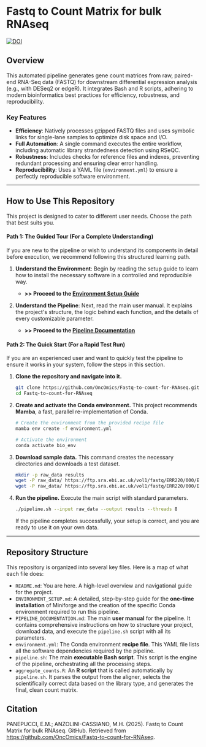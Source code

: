# Fastq to Count Matrix for bulk RNAseq

[![DOI](https://zenodo.org/badge/DOI/10.5281/zenodo.17057667.svg)](https://doi.org/10.5281/zenodo.17057667)
<!--
NOTE: This DOI badge is a placeholder. After your first release,
you will get a real DOI from Zenodo to replace the link and text here.
-->

## Overview

This automated pipeline generates gene count matrices from raw, paired-end RNA-Seq data (FASTQ) for downstream differential expression analysis (e.g., with DESeq2 or edgeR). It integrates Bash and R scripts, adhering to modern bioinformatics best practices for efficiency, robustness, and reproducibility.

### Key Features

*   **Efficiency**: Natively processes gzipped FASTQ files and uses symbolic links for single-lane samples to optimize disk space and I/O.
*   **Full Automation**: A single command executes the entire workflow, including automatic library strandedness detection using RSeQC.
*   **Robustness**: Includes checks for reference files and indexes, preventing redundant processing and ensuring clear error handling.
*   **Reproducibility**: Uses a YAML file (`environment.yml`) to ensure a perfectly reproducible software environment.

---

## How to Use This Repository

This project is designed to cater to different user needs. Choose the path that best suits you.

#### Path 1: The Guided Tour (For a Complete Understanding)
If you are new to the pipeline or wish to understand its components in detail before execution, we recommend following this structured learning path.

1.  **Understand the Environment**: Begin by reading the setup guide to learn how to install the necessary software in a controlled and reproducible way.
    *   **>> Proceed to the [Environment Setup Guide](./ENVIRONMENT_SETUP.md)**

2.  **Understand the Pipeline**: Next, read the main user manual. It explains the project's structure, the logic behind each function, and the details of every customizable parameter.
    *   **>> Proceed to the [Pipeline Documentation](./PIPELINE_DOCUMENTATION.md)**

#### Path 2: The Quick Start (For a Rapid Test Run)
If you are an experienced user and want to quickly test the pipeline to ensure it works in your system, follow the steps in this section.

1.  **Clone the repository and navigate into it.**
    ```bash
    git clone https://github.com/OncOmics/Fastq-to-count-for-RNAseq.git
    cd Fastq-to-count-for-RNAseq
    ```

2.  **Create and activate the Conda environment.** This project recommends **Mamba**, a fast, parallel re-implementation of Conda.
    ```bash
    # Create the environment from the provided recipe file
    mamba env create -f environment.yml

    # Activate the environment
    conda activate bio_env
    ```

3.  **Download sample data.** This command creates the necessary directories and downloads a test dataset.
    ```bash
    mkdir -p raw_data results
    wget -P raw_data/ https://ftp.sra.ebi.ac.uk/vol1/fastq/ERR220/000/ERR2208890/ERR2208890_1.fastq.gz
    wget -P raw_data/ https://ftp.sra.ebi.ac.uk/vol1/fastq/ERR220/000/ERR2208890/ERR2208890_2.fastq.gz
    ```

4.  **Run the pipeline.** Execute the main script with standard parameters.
    ```bash
    ./pipeline.sh --input raw_data --output results --threads 8
    ```
    If the pipeline completes successfully, your setup is correct, and you are ready to use it on your own data.

---

## Repository Structure

This repository is organized into several key files. Here is a map of what each file does:

*   `README.md`: You are here. A high-level overview and navigational guide for the project.
*   `ENVIRONMENT_SETUP.md`: A detailed, step-by-step guide for the **one-time installation** of Miniforge and the creation of the specific Conda environment required to run this pipeline.
*   `PIPELINE_DOCUMENTATION.md`: The main **user manual** for the pipeline. It contains comprehensive instructions on how to structure your project, download data, and execute the `pipeline.sh` script with all its parameters.
*   `environment.yml`: The Conda environment **recipe file**. This YAML file lists all the software dependencies required by the pipeline.
*   `pipeline.sh`: The main **executable Bash script**. This script is the engine of the pipeline, orchestrating all the processing steps.
*   `aggregate_counts.R`: An **R script** that is called automatically by `pipeline.sh`. It parses the output from the aligner, selects the scientifically correct data based on the library type, and generates the final, clean count matrix.

## Citation

PANEPUCCI, E.M.; ANZOLINI-CASSIANO, M.H. (2025). Fastq to Count Matrix for bulk RNAseq. GitHub. Retrieved from https://github.com/OncOmics/Fastq-to-count-for-RNAseq.
